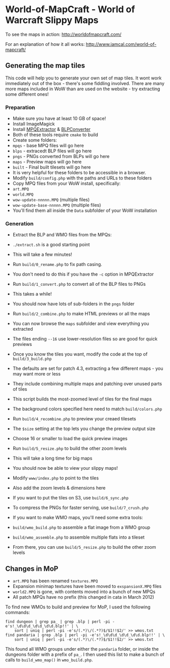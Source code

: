 World-of-MapCraft - World of Warcraft Slippy Maps
=================================================

To see the maps in action: http://worldofmapcraft.com/

For an explanation of how it all works: http://www.iamcal.com/world-of-mapcraft/


## Generating the map tiles

This code will help you to generate your own set of map tiles.
It wont work immediately out of the box - there's some fiddling involved.
There are many more maps included in WoW than are used on the website - try extracting 
some different ones!


### Preparation

* Make sure you have at least 10 GB of space!
* Install ImageMagick
* Install <a href="https://github.com/Kanma/MPQExtractor">MPQExtractor</a> & <a href="https://github.com/Kanma/BLPConverter">BLPConverter</a>
 * Both of these tools require <code>cmake</code> to build
* Create some folders:
 * <code>mpqs</code> - base MPQ files will go here
 * <code>blps</code> - extracedt BLP files will go here
 * <code>pngs</code> - PNGs converted from BLPs will go here
 * <code>maps</code> - Preview maps will go here
 * <code>built</code> - Final built tilesets will go here
 * It is very helpful for these folders to be accessible in a browser.
* Modify <code>build/config.php</code> with the paths and URLs to these folders
* Copy MPQ files from your WoW install, specifically:
 * <code>art.MPQ</code>
 * <code>world.MPQ</code>
 * <code>wow-update-nnnnn.MPQ</code> (multiple files)
 * <code>wow-update-base-nnnnn.MPQ</code> (multiple files)
 * You'll find them all inside the <code>Data</code> subfolder of your WoW installation


### Generation

* Extract the BLP and WMO files from the MPQs:
 * `./extract.sh` is a good starting point
 * This will take a few minutes!

* Run <code>build/0_rename.php</code> to fix path casing.
 * You don't need to do this if you have the `-c` option in MPQExtractor

* Run <code>build/1_convert.php</code> to convert all of the BLP files to PNGs
 * This takes a while!
 * You should now have lots of sub-folders in the <code>pngs</code> folder

* Run <code>build/2_combine.php</code> to make HTML previews or all the maps
 * You can now browse the <code>maps</code> subfolder and view everything you extracted
 * The files ending <code>--16</code> use lower-resolution files so are good for quick previews

* Once you know the tiles you want, modify the code at the top of <code>build/3_build.php</code>
 * The defaults are set for patch 4.3, extracting a few different maps - you may want more or less
 * They include combining multiple maps and patching over unused parts of tiles
 * This script builds the most-zoomed level of tiles for the final maps
 * The background colors specified here need to match `build/colors.php`

* Run <code>build/4_recombine.php</code> to preview your creaed tilesets
 * The <code>$size</code> setting at the top lets you change the preview output size
 * Choose 16 or smaller to load the quick preview images

* Run <code>build/5_resize.php</code> to build the other zoom levels
 * This will take a long time for big maps

* You should now be able to view your slippy maps!
 * Modify <code>www/index.php</code> to point to the tiles
 * Also add the zoom levels & dimensions here

* If you want to put the tiles on S3, use <code>build/6_sync.php</code>

* To compress the PNGs for faster serving, use <code>build/7_crush.php</code>

* If you want to make WMO maps, you'll need some extra tools:
 * `build/wmo_build.php` to assemble a flat image from a WMO group
 * `build/wmo_assemble.php` to assemble multiple flats into a tileset
 * From there, you can use <code>build/5_resize.php</code> to build the other zoom levels


## Changes in MoP

* `art.MPQ` has been renamed `textures.MPQ`
* Expansion minimap textures have been moved to `exspansionX.MPQ` files
* `world2.MPQ` is gone, with contents moved into a bunch of new MPQs
* All patch MPQs have no prefix (this changed in cata in March 2012)

To find new WMOs to build and preview for MoP, I used the following commands:

    find dungeon | grep pa_ | grep .blp | perl -pi -e's!_\d\d\d_\d\d_\d\d.blp!!' | \
        sort | uniq | perl -pi -e's/(.*)\/(.*?)$/$1!!$2/' >> wmos.txt
    find pandaria | grep .blp | perl -pi -e's!_\d\d\d_\d\d_\d\d.blp!!' | \
        sort | uniq | perl -pi -e's/(.*)\/(.*?)$/$1!!$2/' >> wmos.txt

This found all WMO groups under either the `pandaria` folder, or inside the
dungeons folder with a prefix of `pa_`. I then used this list to make a bunch
of calls to `build_wmo_map()` in `wmo_build.php`.
